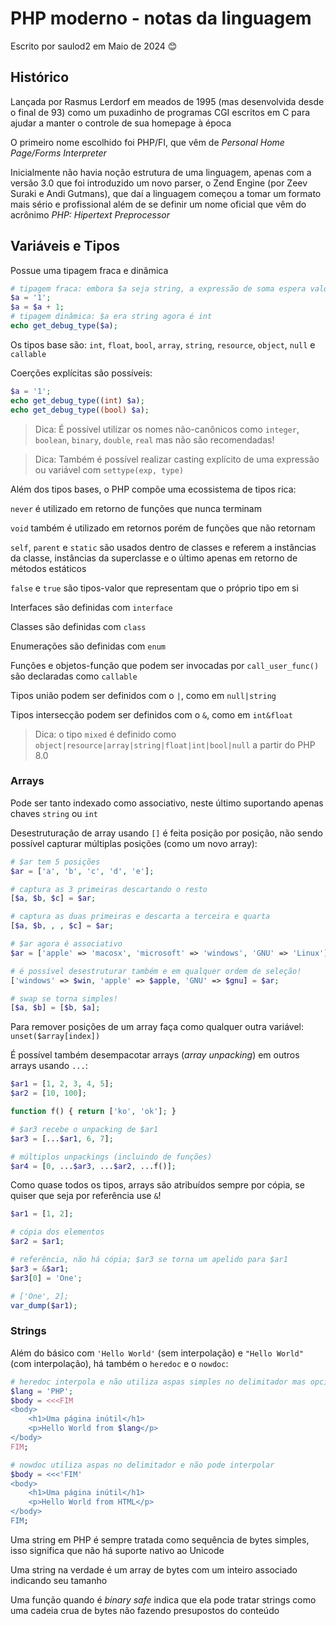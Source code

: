 
# PHP moderno - notas da linguagem

Escrito por saulod2 em Maio de 2024 😊

## Histórico

Lançada por Rasmus Lerdorf em meados de 1995 (mas desenvolvida desde o final de 93) como um puxadinho de programas CGI escritos em C para ajudar a manter o controle de sua homepage à época

O primeiro nome escolhido foi PHP/FI, que vêm de *Personal Home Page/Forms Interpreter*

Inicialmente não havia noção estrutura de uma linguagem, apenas com a versão 3.0 que foi introduzido um novo parser, o Zend Engine (por Zeev Suraki e Andi Gutmans), que daí a linguagem começou a tomar um formato mais sério e profissional além de se definir um nome oficial que vêm do acrônimo *PHP: Hipertext Preprocessor*

## Variáveis e Tipos

Possue uma tipagem fraca e dinâmica

```php
# tipagem fraca: embora $a seja string, a expressão de soma espera valores numéricos, então o PHP tenta converter implicitamente para um número, resultando em 2
$a = '1';
$a = $a + 1;
# tipagem dinâmica: $a era string agora é int
echo get_debug_type($a);
```

Os tipos base são: `int`, `float`, `bool`, `array`, `string`, `resource`, `object`, `null` e `callable`

Coerções explícitas são possíveis:

```php
$a = '1';
echo get_debug_type((int) $a);
echo get_debug_type((bool) $a);
```

> Dica: É possível utilizar os nomes não-canônicos como `integer`, `boolean`, `binary`, `double`, `real` mas não são recomendadas!

> Dica: Também é possível realizar casting explícito de uma expressão ou variável com `settype(exp, type)`

Além dos tipos bases, o PHP compõe uma ecossistema de tipos rica:

`never` é utilizado em retorno de funções que nunca terminam

`void` também é utilizado em retornos porém de funções que não retornam

`self`, `parent` e `static` são usados dentro de classes e referem a instâncias da classe, instâncias da superclasse e o último apenas em retorno de métodos estáticos

`false` e `true` são tipos-valor que representam que o próprio tipo em si

Interfaces são definidas com `interface`

Classes são definidas com `class`

Enumerações são definidas com `enum`

Funções e objetos-função que podem ser invocadas por `call_user_func()` são declaradas como `callable`

Tipos união podem ser definidos com o `|`, como em `null|string`

Tipos intersecção podem ser definidos com o `&`, como em `int&float`

> Dica: o tipo `mixed` é definido como `object|resource|array|string|float|int|bool|null` a partir do PHP 8.0

### Arrays

Pode ser tanto indexado como associativo, neste último suportando apenas chaves `string` ou `int`

Desestruturação de array usando `[]` é feita posição por posição, não sendo possível capturar múltiplas posições (como um novo array):

```php
# $ar tem 5 posições
$ar = ['a', 'b', 'c', 'd', 'e'];

# captura as 3 primeiras descartando o resto
[$a, $b, $c] = $ar;

# captura as duas primeiras e descarta a terceira e quarta
[$a, $b, , , $c] = $ar;

# $ar agora é associativo
$ar = ['apple' => 'macosx', 'microsoft' => 'windows', 'GNU' => 'Linux'];

# é possível desestruturar também e em qualquer ordem de seleção!
['windows' => $win, 'apple' => $apple, 'GNU' => $gnu] = $ar;

# swap se torna simples!
[$a, $b] = [$b, $a];
```

Para remover posições de um array faça como qualquer outra variável: `unset($array[index])`

É possível também desempacotar arrays (*array unpacking*) em outros arrays usando `...`:

```php
$ar1 = [1, 2, 3, 4, 5];
$ar2 = [10, 100];

function f() { return ['ko', 'ok']; }

# $ar3 recebe o unpacking de $ar1
$ar3 = [...$ar1, 6, 7];

# múltiplos unpackings (incluindo de funções)
$ar4 = [0, ...$ar3, ...$ar2, ...f()];
```

Como quase todos os tipos, arrays são atribuídos sempre por cópia, se quiser que seja por referência use `&`!

```php
$ar1 = [1, 2];

# cópia dos elementos
$ar2 = $ar1;

# referência, não há cópia; $ar3 se torna um apelido para $ar1
$ar3 = &$ar1;
$ar3[0] = 'One';

# ['One', 2];
var_dump($ar1);
```

### Strings

Além do básico com `'Hello World'` (sem interpolação) e `"Hello World"` (com interpolação), há também o `heredoc` e o `nowdoc`:

```php
# heredoc interpola e não utiliza aspas simples no delimitador mas opcionalmente pode usar aspas duplas!
$lang = 'PHP';
$body = <<<FIM
<body>
    <h1>Uma página inútil</h1>
    <p>Hello World from $lang</p>
</body>
FIM;

# nowdoc utiliza aspas no delimitador e não pode interpolar
$body = <<<'FIM'
<body>
    <h1>Uma página inútil</h1>
    <p>Hello World from HTML</p>
</body>
FIM;
```

Uma string em PHP é sempre tratada como sequência de bytes simples, isso significa que não há suporte nativo ao Unicode

Uma string na verdade é um array de bytes com um inteiro associado indicando seu tamanho

Uma função quando é *binary safe* indica que ela pode tratar strings como uma cadeia crua de bytes não fazendo presupostos do conteúdo
